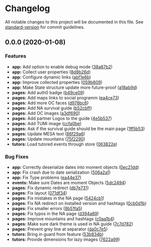 # Changelog

All notable changes to this project will be documented in this file. See [standard-version](https://github.com/conventional-changelog/standard-version) for commit guidelines.

## 0.0.0 (2020-01-08)

### Features

- **app:** Add option to enable debug mode ([38a87b2](https://github.com/Isigiel/tumi-app/commit/38a87b28aa787510fbd31f9d98e331a7c29b4f5e))
- **app:** Collect user properties ([8d8b26d](https://github.com/Isigiel/tumi-app/commit/8d8b26d6bc97ba19cb7faabefe6a02df76dc66e5))
- **app:** Configure dynamic links ([abf1e6b](https://github.com/Isigiel/tumi-app/commit/abf1e6b14b0d3f7778a210c0e3ecbd792133daca))
- **app:** Improve collected properties ([059b809](https://github.com/Isigiel/tumi-app/commit/059b80997f936c8f94d1012b1de763a3f358685d))
- **app:** Make State structure update more future-proof ([a18ab9d](https://github.com/Isigiel/tumi-app/commit/a18ab9d20fb36027f3622ec184a622d84becc8f9))
- **pages:** Add auth0 badge ([b49ce09](https://github.com/Isigiel/tumi-app/commit/b49ce099ccb28c03877c1f3bf9c087cad71a46a9))
- **pages:** Add maps links to social programm ([ea4ce73](https://github.com/Isigiel/tumi-app/commit/ea4ce735058a39066f42588d13279eb17e81c706))
- **pages:** Add more OC faces ([d978bc6](https://github.com/Isigiel/tumi-app/commit/d978bc66f25e6ab3a34dab5826f56a3cf11cabf2))
- **pages:** Add NA survival guide ([b52cbff](https://github.com/Isigiel/tumi-app/commit/b52cbff1446adc81b1183c0eb2a6070e2df2ea14))
- **pages:** Add OC images ([a3df690](https://github.com/Isigiel/tumi-app/commit/a3df69079cf98089d45ad409691e3abca84b80ab))
- **pages:** Add partner Logos to the guide ([4e5b537](https://github.com/Isigiel/tumi-app/commit/4e5b537fda7315d0eae2c69aa95db5d8e392e16c))
- **pages:** Add TUMi image ([ccfa0be](https://github.com/Isigiel/tumi-app/commit/ccfa0be59e54df9108f55df986e0909bad059058))
- **pages:** Ask if the survival guide should be the main page ([1ff5b53](https://github.com/Isigiel/tumi-app/commit/1ff5b53ac1aa530c30cfc3d0405c57dd9753d2bf))
- **pages:** Update MESA text ([86f29a6](https://github.com/Isigiel/tumi-app/commit/86f29a65a61d5f53fde269d4bfddec77551af21d))
- **pages:** Update mountains ([75f2290](https://github.com/Isigiel/tumi-app/commit/75f2290712931b02314935447fd8c81551791a30))
- **tutors:** Load tutored events through store ([063822e](https://github.com/Isigiel/tumi-app/commit/063822e359288472e338bed36c610cce22c622fa))

### Bug Fixes

- **app:** Correctly deserialize dates into moment objects ([0ec21dd](https://github.com/Isigiel/tumi-app/commit/0ec21dd310afb28bd6d33030773367c56809b7d7))
- **app:** Fix crash due to date serialization ([506a2a1](https://github.com/Isigiel/tumi-app/commit/506a2a1c3412e71ab06c4982b899657a1972e92e))
- **app:** Fix Type problems ([ea44e37](https://github.com/Isigiel/tumi-app/commit/ea44e3761a891370a2004f6cb229f8c3b6bf6158))
- **events:** Make sure Dates are moment Objects ([5dc2494](https://github.com/Isigiel/tumi-app/commit/5dc24949b80ddb493daaa7c8812d8103afe8eb64))
- **pages:** Fix dynamic redirect ([db7e731](https://github.com/Isigiel/tumi-app/commit/db7e731b559720bbc144d36ed1d57ea6a18a653b))
- **pages:** Fix layout ([071df34](https://github.com/Isigiel/tumi-app/commit/071df34281c8425c6cd72c3888745f77c60bd815))
- **pages:** Fix mistakes in the NA page ([5424cb1](https://github.com/Isigiel/tumi-app/commit/5424cb1f3b3a3e4ea6a0c4ea811ad48c4e95cafa))
- **pages:** Fix NA redirect on installed version and hashtags ([0cb0d1b](https://github.com/Isigiel/tumi-app/commit/0cb0d1bd8488e08c4b6c2c427346f2dec42bfb13))
- **pages:** Fix smaller errors ([8b51fa5](https://github.com/Isigiel/tumi-app/commit/8b51fa5302db38b15cced18570c4c9d5df93bfde))
- **pages:** Fix typos in the NA page ([d394a89](https://github.com/Isigiel/tumi-app/commit/d394a89961e9cefba10691bfe59247aaec800687))
- **pages:** Improve mountains and hashtags ([c0aa1b4](https://github.com/Isigiel/tumi-app/commit/c0aa1b477dad5449091782298ecf5335053c8e9d))
- **pages:** Make sure dark theme is used in NA guide ([7c7d782](https://github.com/Isigiel/tumi-app/commit/7c7d7829b517a1f1fd53fa4d8ebd70b9692af848))
- **pages:** Prevent grey line at separator ([da0c7e5](https://github.com/Isigiel/tumi-app/commit/da0c7e5e20d60d13d2753e62ac0a14fd9024c859))
- **tutors:** Bring in guard from feature ([53b834b](https://github.com/Isigiel/tumi-app/commit/53b834b46dfc9795ae5fb6758f6bf42058fbdfc1))
- **tutors:** Provide dimensions for lazy images ([7622a99](https://github.com/Isigiel/tumi-app/commit/7622a99225c2fef89f7dc68ad09178b573b380aa))
